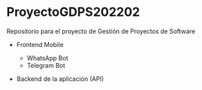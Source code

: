 # ProyectoGDPS202202

Repositorio para el proyecto de Gestión de Proyectos de Software

- Frontend Mobile 
  - WhatsApp Bot
  - Telegram Bot
  
- Backend de la aplicación (API)
